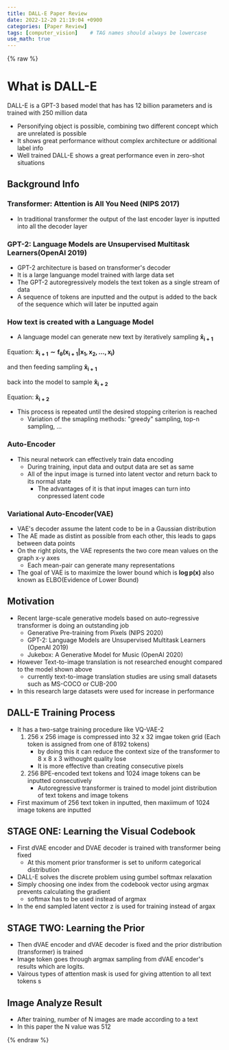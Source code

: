 ```yaml
---
title: DALL-E Paper Review
date: 2022-12-20 21:19:04 +0900
categories: [Paper Review]
tags: [computer_vision]    # TAG names should always be lowercase
use_math: true
---
```


{% raw %}

# What is DALL-E

DALL-E is a GPT-3 based model that has has 12 billion parameters and is trained with 250 million data
- Personifying object is possible, combining two different concept which are unrelated is possible
- It shows great performance without complex architecture or additional label info
- Well trained DALL-E shows a great performance even in zero-shot situations

## Background Info

### Transformer: Attention is All You Need (NIPS 2017)
- In traditional transformer the output of the last encoder layer is inputted into all the decoder layer

### GPT-2: Language Models are Unsupervised Multitask Learners(OpenAI 2019)
- GPT-2 architecture is based on transformer's decoder
- It is a large languange model trained with large data set
- The GPT-2 autoregressively models the text token as a single stream of data
- A sequence of tokens are inputted and the output is added to the back of the sequence which will later be inputted again

### How text is created with a Language Model
- A language model can generate new text by iteratively sampling 
$\displaystyle \boldsymbol{\hat{x}_{i+1}}$

Equation: 
$\displaystyle \boldsymbol{\hat{x}_{i+1}\sim f_\theta(x_{i+1}|x_1,x_2, ...,x_i)}$

and then feeding sampling $\displaystyle \boldsymbol{\hat{x}_{i+1}}$

back into the model to sample $\displaystyle \boldsymbol{\hat{x}_{i+2}}$

Equation: 
$\displaystyle \boldsymbol{\hat{x}_{i+2}}$

- This process is repeated until the desired stopping criterion is reached
  - Variation of the smapling methods: "greedy" sampling, top-n sampling, ...

### Auto-Encoder
- This neural network can effectively train data encoding
  - During training, input data and output data are set as same
  - All of the input image is turned into latent vector and return back to its normal state
    - The advantages of it is that input images can turn into conpressed latent code

### Variational Auto-Encoder(VAE)
- VAE's decoder assume the latent code to be in a Gaussian distribution
- The AE made as distint as possible from each other, this leads to gaps between data points
- On the right plots, the VAE represents the two core mean values on the graph x-y axes
  - Each mean-pair can generate many representations
- The goal of VAE is to maximize the lower bound which is $\displaystyle \boldsymbol{\log{p(x)}}$  also known as ELBO(Evidence of Lower Bound)

## Motivation
- Recent large-scale generative models based on auto-regressive transformer is doing an outstanding job 
  - Generative Pre-training from Pixels (NIPS 2020)
  - GPT-2: Language Models are Unsupervised Multitask Learners (OpenAI 2019)
  - Jukebox: A Generative Model for Music (OpenAI 2020)
- However Text-to-image translation is not researched enought compared to the model shown above
  - currently text-to-image translation studies are using small datasets such as MS-COCO or CUB-200
- In this research large datasets were used for increase in performance

## DALL-E Training Process
- It has a two-satge training procedure like VQ-VAE-2
  1. 256 x 256 image is compressed into 32 x 32 imgae token grid (Each token is assigned from one of 8192 tokens)
     - by doing this it can reduce the context size of the transformer to 8 x 8 x 3 withought quality lose
     - It is more effective than creating consecutive pixels
  2. 256 BPE-encoded text tokens and 1024 image tokens can be inputted consecutively
     - Autoregressive transformer is trained to model joint distribution of text tokens and image tokens
- First maximum of 256 text token in inputted, then maxiimum of 1024 image tokens are inputted

## STAGE ONE: Learning the Visual Codebook
- First dVAE encoder and DVAE decoder is trained with transformer being fixed
  - At this moment prior transformer is set to uniform categorical distribution
- DALL-E solves the discrete problem using gumbel softmax relaxation
- Simply choosing one index from the codebook vector using argmax prevents calculating the gradient
  - softmax has to be used instead of argmax
- In the end sampled latent vector z is used for training instead of argax

## STAGE TWO: Learning the Prior
- Then dVAE encoder and dVAE decoder is fixed and the prior distribution (transformer) is trained
- Image token goes through argmax sampling from dVAE encoder's results which are logits.
- Vairous types of attention mask is used for giving attention to all text tokens
s
## Image Analyze Result
- After training, number of N images are made according to a text
- In this paper the N value was 512

{% endraw %}